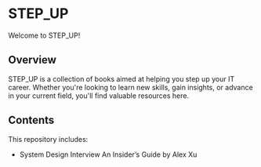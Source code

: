 # STEP_UP

Welcome to STEP_UP!

## Overview

STEP_UP is a collection of books aimed at helping you step up your IT career. Whether you're looking to learn new skills, gain insights, or advance in your current field, you'll find valuable resources here.

## Contents

This repository includes:

- System Design Interview An Insider’s Guide by Alex Xu
